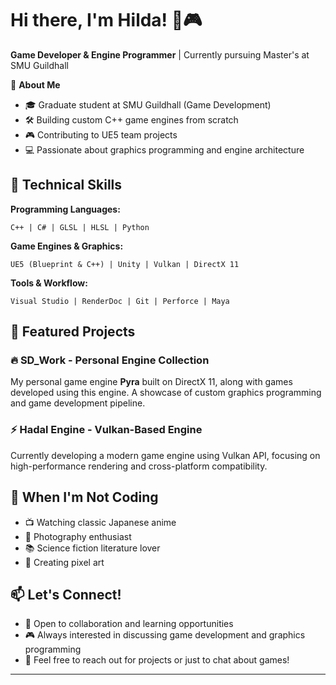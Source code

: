 # Hi there, I'm Hilda! 👋🎮

**Game Developer & Engine Programmer** | Currently pursuing Master's at SMU Guildhall

🎯 **About Me**
- 🎓 Graduate student at SMU Guildhall (Game Development)
- 🛠️ Building custom C++ game engines from scratch
- 🎮 Contributing to UE5 team projects
- 💻 Passionate about graphics programming and engine architecture

## 🔧 Technical Skills

**Programming Languages:**
```
C++ | C# | GLSL | HLSL | Python
```

**Game Engines & Graphics:**
```
UE5 (Blueprint & C++) | Unity | Vulkan | DirectX 11
```

**Tools & Workflow:**
```
Visual Studio | RenderDoc | Git | Perforce | Maya
```

## 🚀 Featured Projects

### 🔥 **SD_Work** - Personal Engine Collection
My personal game engine **Pyra** built on DirectX 11, along with games developed using this engine. A showcase of custom graphics programming and game development pipeline.

### ⚡ **Hadal Engine** - Vulkan-Based Engine
Currently developing a modern game engine using Vulkan API, focusing on high-performance rendering and cross-platform compatibility.

## 🎨 When I'm Not Coding

- 📺 Watching classic Japanese anime
- 📸 Photography enthusiast
- 📚 Science fiction literature lover
- 🎨 Creating pixel art

## 📫 Let's Connect!

- 💼 Open to collaboration and learning opportunities
- 🎮 Always interested in discussing game development and graphics programming
- 📧 Feel free to reach out for projects or just to chat about games!

---


<!--
**Hilda-zzz/Hilda-zzz** is a ✨ _special_ ✨ repository because its `README.md` (this file) appears on your GitHub profile.

Here are some ideas to get you started:

- 🔭 I’m currently working on ...
- 🌱 I’m currently learning ...
- 👯 I’m looking to collaborate on ...
- 🤔 I’m looking for help with ...
- 💬 Ask me about ...
- 📫 How to reach me: ...
- 😄 Pronouns: ...
- ⚡ Fun fact: ...
-->
